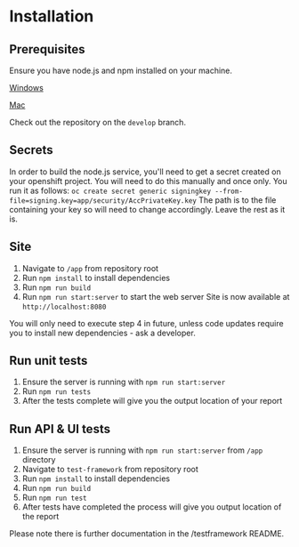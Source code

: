 # Installation
## Prerequisites
Ensure you have node.js and npm installed on your machine.

[Windows](https://blog.teamtreehouse.com/install-node-js-npm-windows)

[Mac](https://blog.teamtreehouse.com/install-node-js-npm-mac)

Check out the repository on the `develop` branch.

## Secrets
In order to build the node.js service, you'll need to get a secret created on your openshift project.
You will need to do this manually and once only. You run it as follows:
`oc create secret generic signingkey --from-file=signing.key=app/security/AccPrivateKey.key`
The path is to the file containing your key so will need to change accordingly. Leave the rest as it is.

## Site
 1. Navigate to `/app` from repository root
 2. Run `npm install` to install dependencies
 3. Run `npm run build`
 4. Run `npm run start:server` to start the web server Site is now available at `http://localhost:8080`

You will only need to execute step 4 in future, unless code updates require you to install new dependencies - ask a developer.

## Run unit tests
 1. Ensure the server is running with `npm run start:server`
 2. Run `npm run tests`
 3. After the tests complete will give you the output location of your report

## Run API & UI tests
1. Ensure the server is running with `npm run start:server` from `/app` directory
2. Navigate to `test-framework` from repository root
3. Run `npm install` to install dependencies
4. Run `npm run build`
5. Run `npm run test`
6. After tests have completed the process will give you output location of the report

Please note there is further documentation in the /testframework README.
